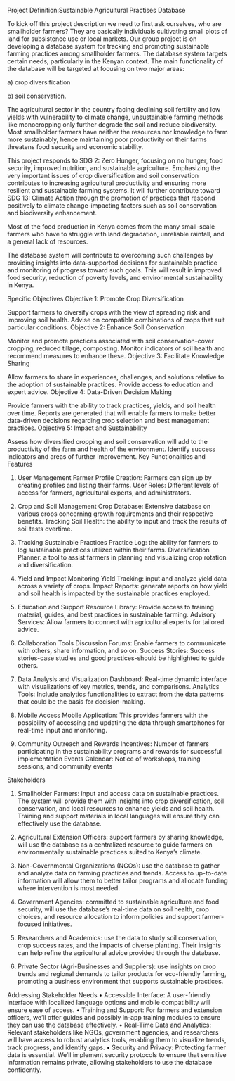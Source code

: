Project Definition:Sustainable Agricultural Practises Database



To kick off this project description we need to first ask ourselves, who are smallholder farmers? They are basically individuals cultivating small plots of land for subsistence use or local markets.
Our group project is on developing a database system for tracking and promoting sustainable farming practices among smallholder farmers. The database system targets certain needs, particularly in the Kenyan context. The main functionality of the database will be targeted at focusing on two major areas:

a)	crop diversification 

b)	soil conservation.

The agricultural sector in the country facing declining soil fertility and low yields with vulnerability to climate change, unsustainable farming methods like monocropping only further degrade the soil and reduce biodiversity. Most smallholder farmers have neither the resources nor knowledge to farm more sustainably, hence maintaining poor productivity on their farms threatens food security and economic stability.


This project responds to SDG 2: Zero Hunger, focusing on no hunger, food security, improved nutrition, and sustainable agriculture. Emphasizing the very important issues of crop diversification and soil conservation contributes to increasing agricultural productivity and ensuring more resilient and sustainable farming systems. It will further contribute toward SDG 13: Climate Action through the promotion of practices that respond positively to climate change-impacting factors such as soil conservation and biodiversity enhancement.


Most of the food production in Kenya comes from the many small-scale farmers who have to struggle with land degradation, unreliable rainfall, and a general lack of resources.


The database system will contribute to overcoming such challenges by providing insights into data-supported decisions for sustainable practice and monitoring of progress toward such goals. This will result in improved food security, reduction of poverty levels, and environmental sustainability in Kenya.

Specific Objectives
Objective 1: Promote Crop Diversification

Support farmers to diversify crops with the view of spreading risk and improving soil health.
Advise on compatible combinations of crops that suit particular conditions.
Objective 2: Enhance Soil Conservation

Monitor and promote practices associated with soil conservation-cover cropping, reduced tillage, composting.
Monitor indicators of soil health and recommend measures to enhance these.
Objective 3: Facilitate Knowledge Sharing

Allow farmers to share in experiences, challenges, and solutions relative to the adoption of sustainable practices.
Provide access to education and expert advice.
Objective 4: Data-Driven Decision Making

Provide farmers with the ability to track practices, yields, and soil health over time.
Reports are generated that will enable farmers to make better data-driven decisions regarding crop selection and best management practices.
Objective 5: Impact and Sustainability

Assess how diversified cropping and soil conservation will add to the productivity of the farm and health of the environment.
Identify success indicators and areas of further improvement.
Key Functionalities and Features
1. User Management
Farmer Profile Creation: Farmers can sign up by creating profiles and listing their farms.
User Roles: Different levels of access for farmers, agricultural experts, and administrators.
2. Crop and Soil Management
Crop Database: Extensive database on various crops concerning growth requirements and their respective benefits.
Tracking Soil Health: the ability to input and track the results of soil tests overtime.

3. Tracking Sustainable Practices
Practice Log: the ability for farmers to log sustainable practices utilized within their farms.
Diversification Planner: a tool to assist farmers in planning and visualizing crop rotation and diversification.

4. Yield and Impact Monitoring
Yield Tracking: input and analyze yield data across a variety of crops.
Impact Reports: generate reports on how yield and soil health is impacted by the sustainable practices employed.

5. Education and Support
Resource Library: Provide access to training material, guides, and best practices in sustainable farming.
Advisory Services: Allow farmers to connect with agricultural experts for tailored advice.
6. Collaboration Tools
Discussion Forums: Enable farmers to communicate with others, share information, and so on.
Success Stories: Success stories-case studies and good practices-should be highlighted to guide others.
7. Data Analysis and Visualization
Dashboard: Real-time dynamic interface with visualizations of key metrics, trends, and comparisons.
Analytics Tools: Include analytics functionalities to extract from the data patterns that could be the basis for decision-making.
8. Mobile Access
Mobile Application: This provides farmers with the possibility of accessing and updating the data through smartphones for real-time input and monitoring.
9. Community Outreach and Rewards
Incentives: Number of farmers participating in the sustainability programs and rewards for successful implementation
Events Calendar: Notice of workshops, training sessions, and community events
   



Stakeholders


1.	Smallholder Farmers: input and access data on sustainable practices. The system will provide them with insights into crop diversification, soil conservation, and local resources to enhance yields and soil health. Training and support materials in local languages will ensure they can effectively use the database.
2.	Agricultural Extension Officers:  support farmers by sharing knowledge, will use the database as a centralized resource to guide farmers on environmentally sustainable practices suited to Kenya’s climate.


3.	Non-Governmental Organizations (NGOs): use the database to gather and analyze data on farming practices and trends. Access to up-to-date information will allow them to better tailor programs and allocate funding where intervention is most needed.

4.	Government Agencies:  committed to sustainable agriculture and food security, will use the database’s real-time data on soil health, crop choices, and resource allocation to inform policies and support farmer-focused initiatives.

5.	Researchers and Academics: use the data to study soil conservation, crop success rates, and the impacts of diverse planting. Their insights can help refine the agricultural advice provided through the database.

6.	Private Sector (Agri-Businesses and Suppliers): use insights on crop trends and regional demands to tailor products for eco-friendly farming, promoting a business environment that supports sustainable practices.


Addressing Stakeholder Needs
•	Accessible Interface: A user-friendly interface with localized language options and mobile compatibility will ensure ease of access.
•	Training and Support: For farmers and extension officers, we’ll offer guides and possibly in-app training modules to ensure they can use the database effectively.
•	Real-Time Data and Analytics: Relevant stakeholders like NGOs, government agencies, and researchers will have access to robust analytics tools, enabling them to visualize trends, track progress, and identify gaps.
•	Security and Privacy: Protecting farmer data is essential. We’ll implement security protocols to ensure that sensitive information remains private, allowing stakeholders to use the database confidently.

